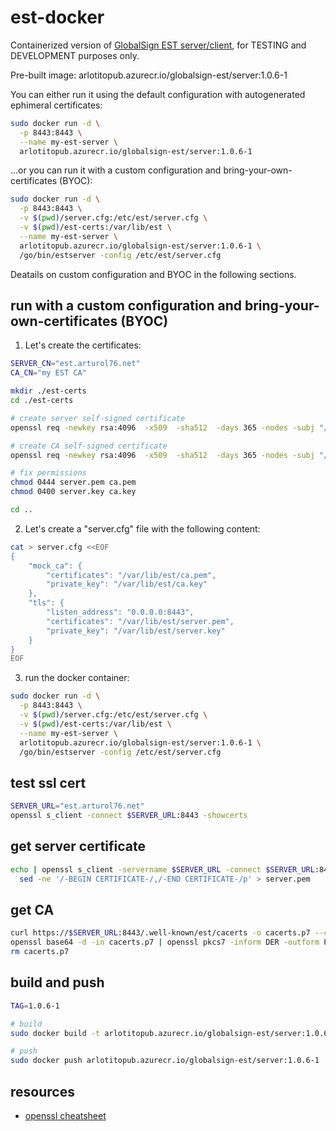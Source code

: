 # est-docker
Containerized version of [GlobalSign EST server/client](https://github.com/globalsign/est), for TESTING and DEVELOPMENT purposes only.

Pre-built image: arlotitopub.azurecr.io/globalsign-est/server:1.0.6-1

You can either run it using the default configuration with autogenerated ephimeral certificates:
```bash
sudo docker run -d \
  -p 8443:8443 \
  --name my-est-server \
  arlotitopub.azurecr.io/globalsign-est/server:1.0.6-1
```

...or you can run it with a custom configuration and bring-your-own-certificates (BYOC):
```bash
sudo docker run -d \
  -p 8443:8443 \
  -v $(pwd)/server.cfg:/etc/est/server.cfg \
  -v $(pwd)/est-certs:/var/lib/est \
  --name my-est-server \
  arlotitopub.azurecr.io/globalsign-est/server:1.0.6-1 \
  /go/bin/estserver -config /etc/est/server.cfg
```

Deatails on custom configuration and BYOC in the following sections.

## run with a custom configuration and bring-your-own-certificates (BYOC)
1. Let's create the certificates:
```bash
SERVER_CN="est.arturol76.net"
CA_CN="my EST CA"

mkdir ./est-certs
cd ./est-certs

# create server self-signed certificate
openssl req -newkey rsa:4096  -x509  -sha512  -days 365 -nodes -subj "/CN=${SERVER_CN}" -out server.pem -keyout server.key

# create CA self-signed certificate
openssl req -newkey rsa:4096  -x509  -sha512  -days 365 -nodes -subj "/CN=${CA_CN}/C=US/ST=Somewhere/L=Here/O=MyOrg" -out ca.pem -keyout ca.key

# fix permissions
chmod 0444 server.pem ca.pem
chmod 0400 server.key ca.key

cd ..
```

2. Let's create a "server.cfg" file with the following content:
```bash
cat > server.cfg <<EOF
{
    "mock_ca": {
        "certificates": "/var/lib/est/ca.pem",
        "private_key": "/var/lib/est/ca.key"
    },
    "tls": {
        "listen_address": "0.0.0.0:8443",
        "certificates": "/var/lib/est/server.pem",
        "private_key": "/var/lib/est/server.key"
    }
}
EOF
```

3. run the docker container:
```bash
sudo docker run -d \
  -p 8443:8443 \
  -v $(pwd)/server.cfg:/etc/est/server.cfg \
  -v $(pwd)/est-certs:/var/lib/est \
  --name my-est-server \
  arlotitopub.azurecr.io/globalsign-est/server:1.0.6-1 \
  /go/bin/estserver -config /etc/est/server.cfg
```

## test ssl cert
```bash
SERVER_URL="est.arturol76.net"
openssl s_client -connect $SERVER_URL:8443 -showcerts
```

## get server certificate
```bash
echo | openssl s_client -servername $SERVER_URL -connect $SERVER_URL:8443 |\
  sed -ne '/-BEGIN CERTIFICATE-/,/-END CERTIFICATE-/p' > server.pem
```

## get CA
```bash
curl https://$SERVER_URL:8443/.well-known/est/cacerts -o cacerts.p7 --cacert ./server.pem
openssl base64 -d -in cacerts.p7 | openssl pkcs7 -inform DER -outform PEM -print_certs -out cacerts.pem
rm cacerts.p7
```

## build and push
```bash
TAG=1.0.6-1

# build
sudo docker build -t arlotitopub.azurecr.io/globalsign-est/server:1.0.6-1 ./server

# push
sudo docker push arlotitopub.azurecr.io/globalsign-est/server:1.0.6-1
```

## resources
* [openssl cheatsheet](https://geekflare.com/openssl-commands-certificates/#:~:text=Create%20a%20Self-Signed%20Certificate%20openssl%20req%20-x509%20-sha256,as%20it%E2%80%99s%20considered%20most%20secure%20at%20the%20moment)